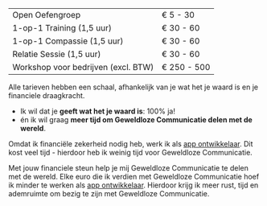 <table class="table table-striped table-condensed">
	<tr><td>Open Oefengroep</td><td>&euro; 5 - 30</td></tr>
	<tr><td>1-op-1 Training (1,5 uur)</td><td>&euro; 30 - 60</td></tr>
	<tr><td>1-op-1 Compassie (1,5 uur)</td><td>&euro; 30 - 60</td></tr>
	<tr><td>Relatie Sessie (1,5 uur)</td><td>&euro; 30 - 60</td></tr>
	<tr><td>Workshop voor bedrijven (excl. BTW)</td><td>&euro; 250 - 500</td></tr>
</table>


Alle tarieven hebben een schaal, afhankelijk van je wat het je waard is en je financiele draagkracht.

* Ik wil dat je **geeft wat het je waard is**: 100% ja!
* én ik wil graag **meer tijd om Geweldloze Communicatie delen met de wereld**. 

Omdat ik financiële zekerheid nodig heb, werk ik als [app ontwikkelaar](http://www.madebymark.nl). Dit kost veel tijd - hierdoor heb ik weinig tijd voor Geweldloze Communicatie.

Met jouw financiele steun help je mij Geweldloze Communicatie te delen met de wereld. Elke euro die ik verdien met Geweldloze Communicatie hoef ik minder te werken als [app ontwikkelaar](http://www.madebymark.nl). Hierdoor krijg ik meer rust, tijd en ademruimte om bezig te zijn met Geweldloze Communicatie.



<!--
### Geen geld?

Mocht geld voor jou een belemmering zijn om te komen, neem dan contact met mij op. Ik wil dat de oefenavonden voor iedereen toegankelijk zijn.

### Steun <a href="/">Leven in Compassie</a>

Als je wilt steunen wat ik doe:

* Geef meer geld. Hiermee betaal je de oefenavond voor iemand anders. 
* Help mij aan workshops (bij bedrijven of scholen)
* Help mij aan deelnemers voor de oefenavonden of cursussen.
* Promoot het evenement op Facebook.
* Help mij aan klanten voor een 1-op-1 sessie.

Om perspectief te bieden: Als er gemiddeld 6 mensen komen die mij elk 10 euro geven, verdien ik omgerekend ongeveer &euro; 8.50 bruto per uur - het minimumloon. Dit is voor de voorbereiding en de avond zelf. Ik heb ook kosten voor de ruimte en eigen cursussen. Bovendien spendeer ik tijd aan werkzaamheden zoals de website en marketing.
-->